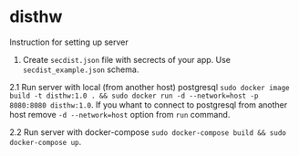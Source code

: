 # disthw

Instruction for setting up server

1. Create `secdist.json` file with secrects of your app. Use `secdist_example.json` schema.

2.1 Run server with local (from another host) postgresql `sudo docker image build -t disthw:1.0 . && sudo docker run -d --network=host -p 8080:8080 disthw:1.0`. If you whant to connect to postgresql from another host remove `-d --network=host` option from `run` command.

2.2 Run server with docker-compose `sudo docker-compose build && sudo docker-compose up`.
